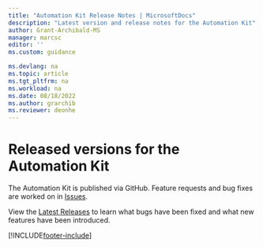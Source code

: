 ```yaml
---
title: "Automation Kit Release Notes | MicrosoftDocs"
description: "Latest version and release notes for the Automation Kit"
author: Grant-Archibald-MS
manager: marcsc
editor: ''
ms.custom: guidance

ms.devlang: na
ms.topic: article
ms.tgt_pltfrm: na
ms.workload: na
ms.date: 08/18/2022
ms.author: grarchib
ms.reviewer: deonhe
---
```


# Released versions for the Automation Kit

The Automation Kit is published via GitHub. Feature requests and bug fixes are worked on in [Issues](https://github.com/microsoft/powercat-automation-kit/issues).

View the [Latest Releases](https://github.com/microsoft/powercat-automation-kit/releases/latest) to learn what bugs have been fixed and what new features have been introduced.

[!INCLUDE[footer-include](../../includes/footer-banner.md)]

